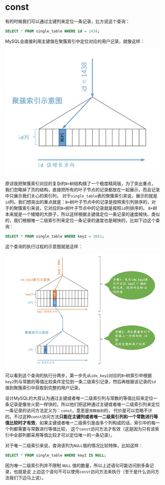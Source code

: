 # const

有的时候我们可以通过主键列来定位一条记录，比方说这个查询：

```sql
SELECT * FROM single_table WHERE id = 1438;
```

MySQL会直接利用主键值在聚簇索引中定位对应的用户记录，就像这样：

![img.png](../../../public/数据库/MySQL/单表访问方法/img.png)

原谅我把聚簇索引对应的复杂的`B+`树结构搞了一个极度精简版，为了突出重点，我们忽略掉了页的结构，直接把所有的叶子节点的记录都放在一起展示，而且记录中只展示我们关心的索引列，
对于`single_table`表的聚簇索引来说，展示的就是`id`列。我们想突出的重点就是：`B+`树叶子节点中的记录是按照索引列排序的，对于的聚簇索引来说，它对应的`B+`树叶子节点中的记录就是按照`id`列排序的。
`B+`树本来就是一个矮矮的大胖子，所以这样根据主键值定位一条记录的速度贼快。类似的，我们根据唯一二级索引列来定位一条记录的速度也是贼快的，比如下边这个查询：

```sql
SELECT * FROM single_table WHERE key2 = 3841;
```

这个查询的执行过程的示意图就是这样：

![img_1.png](../../../public/数据库/MySQL/单表访问方法/img_1.png)

可以看到这个查询的执行分两步，第一步先从`idx_key2`对应的`B+`树索引中根据`key2`列与常数的等值比较条件定位到一条二级索引记录，然后再根据该记录的`id`值到聚簇索引中获取到完整的用户记录。

设计MySQL的大叔认为通过主键或者唯一二级索引列与常数的等值比较来定位一条记录是像坐火箭一样快的，所以他们把这种通过主键或者唯一二级索引列来定位一条记录的访问方法定义为：`const`，意思是`常数级别`的，
代价是可以忽略不计的。不过这种`const`访问方法**只能在主键列或者唯一二级索引列和一个常数进行等值比较时才有效**，如果主键或者唯一二级索引是由多个列构成的话，索引中的每一个列都需要与常数进行等值比较，
这个`const`访问方法才有效（这是因为只有该索引中全部列都采用等值比较才可以定位唯一的一条记录）。

对于唯一二级索引来说，查询该列为`NULL`值的情况比较特殊，比如这样：

```sql
SELECT * FROM single_table WHERE key2 IS NULL;
```

因为唯一二级索引列并不限制 `NULL` 值的数量，所以上述语句可能访问到多条记录，也就是说 上边这个语句不可以使用`const`访问方法来执行（至于是什么访问方法我们下边马上说）。









